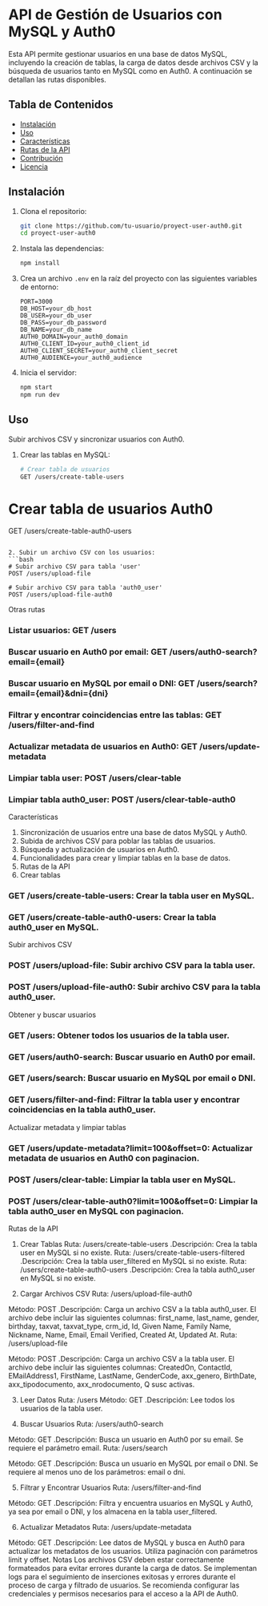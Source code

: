 # API de Gestión de Usuarios con MySQL y Auth0

Esta API permite gestionar usuarios en una base de datos MySQL, incluyendo la creación de tablas, la carga de datos desde archivos CSV y la búsqueda de usuarios tanto en MySQL como en Auth0. A continuación se detallan las rutas disponibles.

## Tabla de Contenidos

-   [Instalación](#instalación)
-   [Uso](#uso)
-   [Características](#características)
-   [Rutas de la API](#rutas-de-la-api)
-   [Contribución](#contribución)
-   [Licencia](#licencia)

## Instalación

1. Clona el repositorio:
    ```bash
    git clone https://github.com/tu-usuario/proyect-user-auth0.git
    cd proyect-user-auth0
    ```
2. Instala las dependencias:
    ```bash
    npm install
    ```
3. Crea un archivo `.env` en la raíz del proyecto con las siguientes variables de entorno:
    ```env
    PORT=3000
    DB_HOST=your_db_host
    DB_USER=your_db_user
    DB_PASS=your_db_password
    DB_NAME=your_db_name
    AUTH0_DOMAIN=your_auth0_domain
    AUTH0_CLIENT_ID=your_auth0_client_id
    AUTH0_CLIENT_SECRET=your_auth0_client_secret
    AUTH0_AUDIENCE=your_auth0_audience
    ```
4. Inicia el servidor:
    ```bash
    npm start
    npm run dev
    ```

## Uso

Subir archivos CSV y sincronizar usuarios con Auth0.

1. Crear las tablas en MySQL:
    ```bash
    # Crear tabla de usuarios
    GET /users/create-table-users
    ```

# Crear tabla de usuarios Auth0

GET /users/create-table-auth0-users

````

2. Subir un archivo CSV con los usuarios:
```bash
# Subir archivo CSV para tabla 'user'
POST /users/upload-file

# Subir archivo CSV para tabla 'auth0_user'
POST /users/upload-file-auth0
````

Otras rutas
### Listar usuarios: GET /users
### Buscar usuario en Auth0 por email: GET /users/auth0-search?email={email}
### Buscar usuario en MySQL por email o DNI: GET /users/search?email={email}&dni={dni}
### Filtrar y encontrar coincidencias entre las tablas: GET /users/filter-and-find
### Actualizar metadata de usuarios en Auth0: GET /users/update-metadata
### Limpiar tabla user: POST /users/clear-table
### Limpiar tabla auth0_user: POST /users/clear-table-auth0

Características
1. Sincronización de usuarios entre una base de datos MySQL y Auth0.
2. Subida de archivos CSV para poblar las tablas de usuarios.
3. Búsqueda y actualización de usuarios en Auth0.
4. Funcionalidades para crear y limpiar tablas en la base de datos.
5. Rutas de la API
6. Crear tablas
### GET /users/create-table-users: Crear la tabla user en MySQL.
### GET /users/create-table-auth0-users: Crear la tabla auth0_user en MySQL.
Subir archivos CSV
### POST /users/upload-file: Subir archivo CSV para la tabla user.
### POST /users/upload-file-auth0: Subir archivo CSV para la tabla auth0_user.
Obtener y buscar usuarios
### GET /users: Obtener todos los usuarios de la tabla user.
### GET /users/auth0-search: Buscar usuario en Auth0 por email.
### GET /users/search: Buscar usuario en MySQL por email o DNI.
### GET /users/filter-and-find: Filtrar la tabla user y encontrar coincidencias en la tabla auth0_user.
Actualizar metadata y limpiar tablas
### GET /users/update-metadata?limit=100&offset=0: Actualizar metadata de usuarios en Auth0 con paginacion.
### POST /users/clear-table: Limpiar la tabla user en MySQL.
### POST /users/clear-table-auth0?limit=100&offset=0: Limpiar la tabla auth0_user en MySQL con paginacion.


Rutas de la API
1. Crear Tablas 
Ruta: /users/create-table-users
.Descripción: Crea la tabla user en MySQL si no existe.
Ruta: /users/create-table-users-filtered 
.Descripción: Crea la tabla user_filtered en MySQL si no existe.
Ruta: /users/create-table-auth0-users 
.Descripción: Crea la tabla auth0_user en MySQL si no existe.

2. Cargar Archivos CSV
Ruta: /users/upload-file-auth0

Método: POST
 .Descripción: Carga un archivo CSV a la tabla auth0_user. El
archivo debe incluir las siguientes columnas: first_name, last_name,
gender, birthday, taxvat, taxvat_type, crm_id, Id, Given Name, Family
Name, Nickname, Name, Email, Email Verified, Created At, Updated At.
Ruta: /users/upload-file

Método: POST
 .Descripción: Carga un archivo CSV a la tabla user. El
archivo debe incluir las siguientes columnas: CreatedOn, ContactId,
EMailAddress1, FirstName, LastName, GenderCode, axx_genero, BirthDate,
axx_tipodocumento, axx_nrodocumento, Q susc activas.

3. Leer Datos
 Ruta: /users
 Método: GET
 .Descripción: Lee todos los usuarios de la tabla user.

4. Buscar Usuarios Ruta: /users/auth0-search

Método: GET
 .Descripción: Busca un usuario en Auth0 por su email. Se
requiere el parámetro email. 
Ruta: /users/search

Método: GET
 .Descripción: Busca un usuario en MySQL por email o DNI. Se
requiere al menos uno de los parámetros: email o dni. 

5. Filtrar y Encontrar Usuarios
 Ruta: /users/filter-and-find
 
  Método: GET
.Descripción: Filtra y encuentra usuarios en MySQL y Auth0, ya sea por email o DNI, y
los almacena en la tabla user_filtered. 

6. Actualizar Metadatos
 Ruta: /users/update-metadata
 
 Método: GET
  .Descripción: Lee datos de MySQL y busca en Auth0 para actualizar los metadatos de los usuarios. Utiliza paginación con parámetros limit y offset. Notas Los archivos CSV deben estar correctamente formateados para evitar errores durante la carga de datos. Se implementan logs para el seguimiento de inserciones exitosas y errores durante el proceso de carga y filtrado de usuarios. Se recomienda configurar las credenciales y permisos necesarios para el acceso a la API de Auth0.

